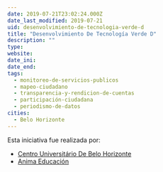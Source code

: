 ```yaml
---
date: 2019-07-21T23:02:24.000Z
date_last_modified: 2019-07-21
uid: desenvolvimiento-de-tecnologia-verde-d
title: "Desenvolvimiento De Tecnología Verde D"
description: ""
type: 
website: 
date_ini: 
date_end: 
tags:
  - monitoreo-de-servicios-publicos
  - mapeo-ciudadano
  - transparencia-y-rendicion-de-cuentas
  - participación-ciudadana
  - periodismo-de-datos
cities: 
  - Belo Horizonte
---
```


Esta iniciativa fue realizada por:

- [Centro Universitário De Belo Horizonte](/i/centro-universitario-de-belo-horizonte.html)
- [Anima Educación](/i/anima-educacion.html)

